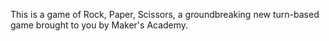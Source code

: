 This is a game of Rock, Paper, Scissors, a groundbreaking new turn-based game brought to you by Maker's Academy.
